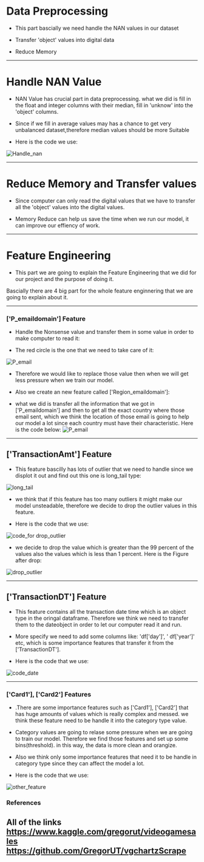 # Data Preprocessing 

- This part bascially we need handle the NAN values in our dataset 

- Transfer 'object' values into digital data

- Reduce Memory

-----

# Handle NAN Value

- NAN Value has crucial part in data preprocessing. what we did is fill in the float and integer columns with their median, fill in 'unknow' into the 'object' columns.

- Since if we fill in average values may has a chance to get very unbalanced dataset,therefore median values should be more Suitable

- Here is the code we use:

![Handle_nan](https://github.com/Adouken133/final_project/blob/master/FIGURE/handle%20Nan.png)

-----

# Reduce Memory and Transfer values

- Since computer can only read the digital values that we have to transfer all the 'object' values into the digital values.

- Memory Reduce can help us save the time when we run our model, it can improve our effiency of work.

-----



# Feature Engineering 

- This part we are going to explain the Feature Engineering that we did for our project and the purpose of doing it.
  
Bascially there are 4 big part for the whole feature enginnering that we are going to explain about it.
  
-----


### ['P_emaildomain'] Feature 
- Handle the Nonsense value and transfer them in some value in order to make computer to read it:

- The red circle is the one that we need to take care of it:

![P_email](https://github.com/Adouken133/final_project/blob/master/FIGURE/unique_of_email.png)

- Therefore we would like to replace those value then when we will get less pressure when we train our model.

- Also we create an new feature called ['Region_emaildomain']:

- what we did is transfer all the information that we got in ['P_emaildomain'] and then to get all the exact country where those email    sent, which we think the location of those email is going to help our model a lot since each country must have their characteristic. Here is the code below: ![P_email](https://github.com/Adouken133/final_project/blob/master/FIGURE/email_code.png)

-----


## ['TransactionAmt'] Feature

- This feature bascilly has lots of outlier that we need to handle since we displot it out and find out this one is long_tail type: 

![long_tail](https://github.com/Adouken133/final_project/blob/master/FIGURE/long_amt.png)

- we think that if this feature has too many outliers it might make our model unsteadable, therefore we decide to drop the outlier values in this feature. 

- Here is the code that we use:

![code_for drop_outlier](https://github.com/Adouken133/final_project/blob/master/FIGURE/code_for_drop_outlier.png)

- we decide to drop the value which is greater than the 99 percent of the values also the values which is less than 1 percent. Here is the Figure after drop: 

![drop_outlier](https://github.com/Adouken133/final_project/blob/master/FIGURE/drop_outlier.png)

-----


## ['TransactionDT'] Feature

- This feature contains all the transaction date time which is an object type in the oringal dataframe. Therefore we think we need to transfer them to the dateobject in order to let our computer read it and run.

- More specify we need to add some columns like: 'df['day']', ' df['year']' etc, which is some importance features that transfer it from the ['TransactionDT'].

- Here is the code that we use:

![code_date](https://github.com/Adouken133/final_project/blob/master/FIGURE/code_date_transfer.png)


-----

### ['Card1'], ['Card2'] Features

- .There are some importance features such as ['Card1'], ['Card2'] that has huge amounts of values which is really complex and messed. we think these feature need to be handle it into the category type value. 

- Category values are going to relase some pressure when we are going to train our model. Therefore we find those features and set up some bins(threshold). in this way, the data is more clean and orangize. 

- Also we think only some importance features that need it to be handle in category type since they can affect the model a lot.

- Here is the code that we use:

![other_feature](https://github.com/Adouken133/final_project/blob/master/FIGURE/other_feature_code.png)




### References
All of the links
https://www.kaggle.com/gregorut/videogamesales
https://github.com/GregorUT/vgchartzScrape
-------
